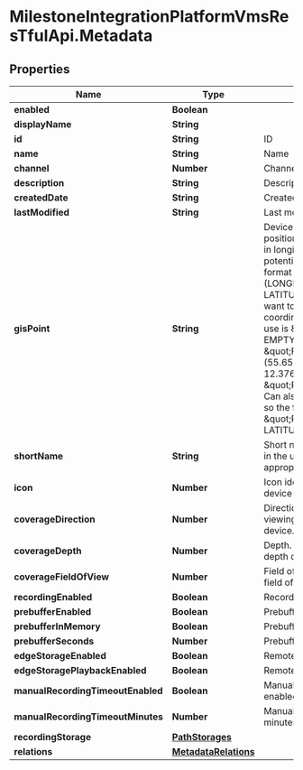 # MilestoneIntegrationPlatformVmsResTfulApi.Metadata

## Properties
Name | Type | Description | Notes
------------ | ------------- | ------------- | -------------
**enabled** | **Boolean** |  | [optional] 
**displayName** | **String** |  | [optional] 
**id** | **String** | ID | [optional] 
**name** | **String** | Name | [optional] 
**channel** | **Number** | Channel | [optional] 
**description** | **String** | Description | [optional] 
**createdDate** | **String** | Created date | [optional] 
**lastModified** | **String** | Last modified | [optional] 
**gisPoint** | **String** | Device position. Device position. Position of device in longitude, latitude and potentially altitude.  The format is \&quot;POINT (LONGITUDE LATITUDE)\&quot; and if you want to clear the coordinates, the value to use is \&quot;POINT EMPTY\&quot;.  Examples: \&quot;POINT (55.656932878513 12.3763545558449)\&quot; \&quot;POINT EMPTY\&quot;   Can also include altitude, if so the format is \&quot;POINT (LONGITUDE LATITUDE ALTITUDE)\&quot;  | [optional] 
**shortName** | **String** | Short name. Used as name in the user interface where appropriate. | [optional] 
**icon** | **Number** | Icon identifier. The relevant device icon to show. | [optional] 
**coverageDirection** | **Number** | Direction. Indicate the viewing direction of the device. | [optional] 
**coverageDepth** | **Number** | Depth. Indicate the viewing depth of the device. | [optional] 
**coverageFieldOfView** | **Number** | Field of view. Indicate the field of view of the device. | [optional] 
**recordingEnabled** | **Boolean** | Recording enabled | [optional] 
**prebufferEnabled** | **Boolean** | Prebuffer enabled | [optional] 
**prebufferInMemory** | **Boolean** | Prebuffer in memory | [optional] 
**prebufferSeconds** | **Number** | Prebuffer seconds | [optional] 
**edgeStorageEnabled** | **Boolean** | Remote recording enabled | [optional] 
**edgeStoragePlaybackEnabled** | **Boolean** | Remote recording playback | [optional] 
**manualRecordingTimeoutEnabled** | **Boolean** | Manual recording timeout enabled | [optional] 
**manualRecordingTimeoutMinutes** | **Number** | Manual recording timeout in minutes | [optional] 
**recordingStorage** | [**PathStorages**](PathStorages.md) |  | [optional] 
**relations** | [**MetadataRelations**](MetadataRelations.md) |  | [optional] 
